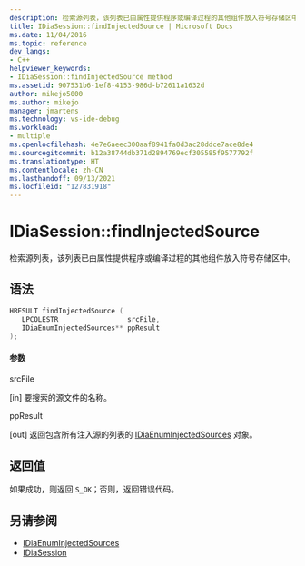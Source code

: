 ```yaml
---
description: 检索源列表，该列表已由属性提供程序或编译过程的其他组件放入符号存储区中。
title: IDiaSession::findInjectedSource | Microsoft Docs
ms.date: 11/04/2016
ms.topic: reference
dev_langs:
- C++
helpviewer_keywords:
- IDiaSession::findInjectedSource method
ms.assetid: 907531b6-1ef8-4153-986d-b72611a1632d
author: mikejo5000
ms.author: mikejo
manager: jmartens
ms.technology: vs-ide-debug
ms.workload:
- multiple
ms.openlocfilehash: 4e7e6aeec300aaf8941fa0d3ac28ddce7ace8de4
ms.sourcegitcommit: b12a38744db371d2894769ecf305585f9577792f
ms.translationtype: HT
ms.contentlocale: zh-CN
ms.lasthandoff: 09/13/2021
ms.locfileid: "127831918"
---
```

# <a name="idiasessionfindinjectedsource"></a>IDiaSession::findInjectedSource
检索源列表，该列表已由属性提供程序或编译过程的其他组件放入符号存储区中。

## <a name="syntax"></a>语法

```C++
HRESULT findInjectedSource ( 
   LPCOLESTR                 srcFile,
   IDiaEnumInjectedSources** ppResult
);
```

#### <a name="parameters"></a>参数
 srcFile

[in] 要搜索的源文件的名称。

 ppResult

[out] 返回包含所有注入源的列表的 [IDiaEnumInjectedSources](../../debugger/debug-interface-access/idiaenuminjectedsources.md) 对象。

## <a name="return-value"></a>返回值
 如果成功，则返回 `S_OK`；否则，返回错误代码。

## <a name="see-also"></a>另请参阅
- [IDiaEnumInjectedSources](../../debugger/debug-interface-access/idiaenuminjectedsources.md)
- [IDiaSession](../../debugger/debug-interface-access/idiasession.md)
